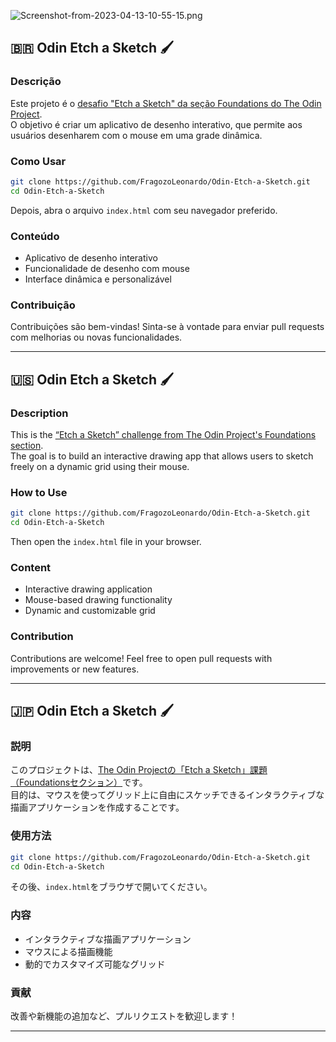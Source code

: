 ![Screenshot-from-2023-04-13-10-55-15.png](https://i.postimg.cc/C1W8dTRr/Screenshot-from-2023-04-13-10-55-15.png)

## 🇧🇷 Odin Etch a Sketch 🖌️

### Descrição

Este projeto é o [desafio "Etch a Sketch" da seção Foundations do The Odin Project](https://www.theodinproject.com/lessons/foundations-etch-a-sketch).  
O objetivo é criar um aplicativo de desenho interativo, que permite aos usuários desenharem com o mouse em uma grade dinâmica.

### Como Usar

```bash
git clone https://github.com/FragozoLeonardo/Odin-Etch-a-Sketch.git
cd Odin-Etch-a-Sketch
```

Depois, abra o arquivo `index.html` com seu navegador preferido.

### Conteúdo

- Aplicativo de desenho interativo  
- Funcionalidade de desenho com mouse  
- Interface dinâmica e personalizável

### Contribuição

Contribuições são bem-vindas! Sinta-se à vontade para enviar pull requests com melhorias ou novas funcionalidades.

---

## 🇺🇸 Odin Etch a Sketch 🖌️

### Description

This is the [“Etch a Sketch” challenge from The Odin Project's Foundations section](https://www.theodinproject.com/lessons/foundations-etch-a-sketch).  
The goal is to build an interactive drawing app that allows users to sketch freely on a dynamic grid using their mouse.

### How to Use

```bash
git clone https://github.com/FragozoLeonardo/Odin-Etch-a-Sketch.git
cd Odin-Etch-a-Sketch
```

Then open the `index.html` file in your browser.

### Content

- Interactive drawing application  
- Mouse-based drawing functionality 
- Dynamic and customizable grid

### Contribution

Contributions are welcome! Feel free to open pull requests with improvements or new features.

---

## 🇯🇵 Odin Etch a Sketch 🖌️

### 説明

このプロジェクトは、[The Odin Projectの「Etch a Sketch」課題（Foundationsセクション）](https://www.theodinproject.com/lessons/foundations-etch-a-sketch)です。  
目的は、マウスを使ってグリッド上に自由にスケッチできるインタラクティブな描画アプリケーションを作成することです。

### 使用方法

```bash
git clone https://github.com/FragozoLeonardo/Odin-Etch-a-Sketch.git
cd Odin-Etch-a-Sketch
```

その後、`index.html`をブラウザで開いてください。

### 内容

- インタラクティブな描画アプリケーション  
- マウスによる描画機能  
- 動的でカスタマイズ可能なグリッド

### 貢献

改善や新機能の追加など、プルリクエストを歓迎します！

---
